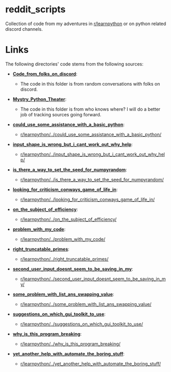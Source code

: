 # reddit_scripts
 Collection of code from my adventures in [r/learnpython](https://www.reddit.com/r/learnpython/) or on python related discord channels.
 
# Links
 The following directories' code stems from the following sources:
  * [**Code_from_folks_on_discord**](https://github.com/Phillyclause89/reddit_scripts/tree/master/Code_from_folks_on_discord): 
     * The code in this folder is from random conversations with folks on discord.
  
  * [**Mystry_Python_Theater**](https://github.com/Phillyclause89/reddit_scripts/tree/master/Mystry_Python_Theater): 
     * The code in this folder is from who knows where? I will do a better job of tracking sources going forward.
  
  * [**could_use_some_assistance_with_a_basic_python**](https://github.com/Phillyclause89/reddit_scripts/tree/master/could_use_some_assistance_with_a_basic_python): 
     * [r/learnpython/../could_use_some_assistance_with_a_basic_python/](https://www.reddit.com/r/learnpython/comments/e4tg67/could_use_some_assistance_with_a_basic_python/)
  
  * [**input_shape_is_wrong_but_i_cant_work_out_why_help**](https://github.com/Phillyclause89/reddit_scripts/tree/master/input_shape_is_wrong_but_i_cant_work_out_why_help): 
     * [r/learnpython/../input_shape_is_wrong_but_i_cant_work_out_why_help/](https://www.reddit.com/r/learnpython/comments/dz64kt/input_shape_is_wrong_but_i_cant_work_out_why_help/)
  
  * [**is_there_a_way_to_set_the_seed_for_numpyrandom**](https://github.com/Phillyclause89/reddit_scripts/tree/master/is_there_a_way_to_set_the_seed_for_numpyrandom):
     * [r/learnpython/../is_there_a_way_to_set_the_seed_for_numpyrandom/](https://www.reddit.com/r/learnpython/comments/du4f22/is_there_a_way_to_set_the_seed_for_numpyrandom/)
  
  * [**looking_for_criticism_conways_game_of_life_in**](https://github.com/Phillyclause89/reddit_scripts/tree/master/looking_for_criticism_conways_game_of_life_in):
     * [r/learnpython/../looking_for_criticism_conways_game_of_life_in/](https://www.reddit.com/r/learnpython/comments/e5ag24/looking_for_criticism_conways_game_of_life_in/)
  
  * [**on_the_subject_of_efficiency**](https://github.com/Phillyclause89/reddit_scripts/tree/master/on_the_subject_of_efficiency):
     * [r/learnpython/../on_the_subject_of_efficiency/](https://www.reddit.com/r/learnpython/comments/dtpn9x/on_the_subject_of_efficiency/)
  
  * [**problem_with_my_code**](https://github.com/Phillyclause89/reddit_scripts/tree/master/problem_with_my_code):
     * [r/learnpython/../problem_with_my_code/](https://www.reddit.com/r/learnpython/comments/dqdqzu/problem_with_my_code/)
  
  * [**right_truncatable_primes**](https://github.com/Phillyclause89/reddit_scripts/tree/master/right_truncatable_primes):
     * [r/learnpython/../right_truncatable_primes/](https://www.reddit.com/r/learnpython/comments/e4niv0/right_truncatable_primes/)
  
  * [**second_user_input_doesnt_seem_to_be_saving_in_my**](https://github.com/Phillyclause89/reddit_scripts/tree/master/second_user_input_doesnt_seem_to_be_saving_in_my):
     * [r/learnpython/../second_user_input_doesnt_seem_to_be_saving_in_my/](https://www.reddit.com/r/learnpython/comments/e4otmh/second_user_input_doesnt_seem_to_be_saving_in_my/)
  
  * [**some_problem_with_list_ans_swapping_value**](https://github.com/Phillyclause89/reddit_scripts/tree/master/some_problem_with_list_ans_swapping_value):
     * [r/learnpython/../some_problem_with_list_ans_swapping_value/](https://www.reddit.com/r/learnpython/comments/e2nyut/some_problem_with_list_ans_swapping_value/)
  
  * [**suggestions_on_which_gui_toolkit_to_use**](https://github.com/Phillyclause89/reddit_scripts/tree/master/suggestions_on_which_gui_toolkit_to_use):
     * [r/learnpython/../suggestions_on_which_gui_toolkit_to_use/](https://www.reddit.com/r/learnpython/comments/e5qw6m/suggestions_on_which_gui_toolkit_to_use/)
  
  * [**why_is_this_program_breaking**](https://github.com/Phillyclause89/reddit_scripts/tree/master/why_is_this_program_breaking):
     * [r/learnpython/../why_is_this_program_breaking/](https://www.reddit.com/r/learnpython/comments/dqnptq/why_is_this_program_breaking/)
  
  * [**yet_another_help_with_automate_the_boring_stuff**](https://github.com/Phillyclause89/reddit_scripts/tree/master/yet_another_help_with_automate_the_boring_stuff):
     * [r/learnpython/../yet_another_help_with_automate_the_boring_stuff/](https://www.reddit.com/r/learnpython/comments/d2ikcl/yet_another_help_with_automate_the_boring_stuff/)
  

